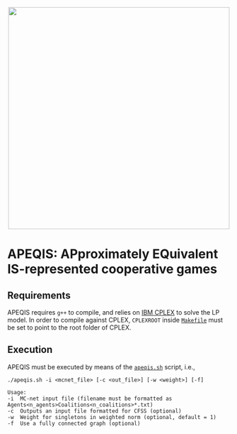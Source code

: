 <p align="center"><img src="https://filippobistaffa.github.io/images/apeqis.svg" width="500" /></p>

APEQIS: APproximately EQuivalent IS-represented cooperative games
===================

Requirements
----------
APEQIS requires `g++` to compile, and relies on [IBM CPLEX](https://www-01.ibm.com/software/commerce/optimization/cplex-optimizer) to solve the LP model. In order to compile against CPLEX, `CPLEXROOT` inside [`Makefile`](Makefile) must be set to point to the root folder of CPLEX.


Execution
----------
APEQIS must be executed by means of the [`apeqis.sh`](apeqis.sh) script, i.e.,
```
./apeqis.sh -i <mcnet_file> [-c <out_file>] [-w <weight>] [-f]

Usage: 
-i	MC-net input file (filename must be formatted as Agents<n_agents>Coalitions<n_coalitions>*.txt)
-c	Outputs an input file formatted for CFSS (optional)
-w	Weight for singletons in weighted norm (optional, default = 1)
-f	Use a fully connected graph (optional)
```
